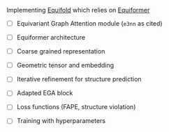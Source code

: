 Implementing [Equifold](https://www.biorxiv.org/content/10.1101/2022.10.07.511322v1) which relies on [Equiformer](https://arxiv.org/abs/2206.11990v1)

* [ ] Equivariant Graph Attention module (`e3nn` as cited)

* [ ] Equiformer architecture

* [ ] Coarse grained representation

* [ ] Geometric tensor and embedding

* [ ] Iterative refinement for structure prediction

* [ ] Adapted EGA block

* [ ] Loss functions (FAPE, structure violation)

* [ ] Training with hyperparameters
